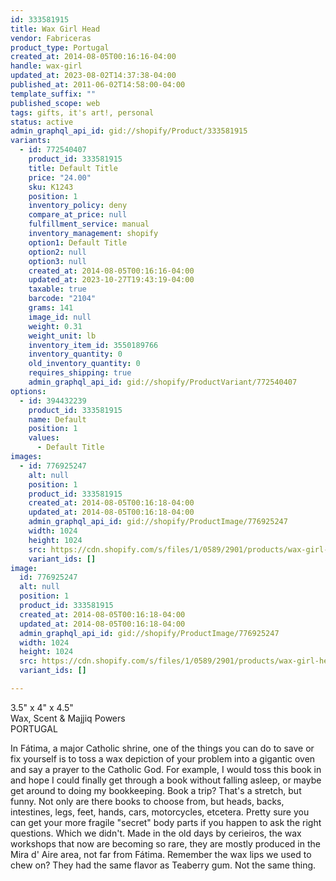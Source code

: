 ```yaml
---
id: 333581915
title: Wax Girl Head
vendor: Fabriceras
product_type: Portugal
created_at: 2014-08-05T00:16:16-04:00
handle: wax-girl
updated_at: 2023-08-02T14:37:38-04:00
published_at: 2011-06-02T14:58:00-04:00
template_suffix: ""
published_scope: web
tags: gifts, it's art!, personal
status: active
admin_graphql_api_id: gid://shopify/Product/333581915
variants:
  - id: 772540407
    product_id: 333581915
    title: Default Title
    price: "24.00"
    sku: K1243
    position: 1
    inventory_policy: deny
    compare_at_price: null
    fulfillment_service: manual
    inventory_management: shopify
    option1: Default Title
    option2: null
    option3: null
    created_at: 2014-08-05T00:16:16-04:00
    updated_at: 2023-10-27T19:43:19-04:00
    taxable: true
    barcode: "2104"
    grams: 141
    image_id: null
    weight: 0.31
    weight_unit: lb
    inventory_item_id: 3550189766
    inventory_quantity: 0
    old_inventory_quantity: 0
    requires_shipping: true
    admin_graphql_api_id: gid://shopify/ProductVariant/772540407
options:
  - id: 394432239
    product_id: 333581915
    name: Default
    position: 1
    values:
      - Default Title
images:
  - id: 776925247
    alt: null
    position: 1
    product_id: 333581915
    created_at: 2014-08-05T00:16:18-04:00
    updated_at: 2014-08-05T00:16:18-04:00
    admin_graphql_api_id: gid://shopify/ProductImage/776925247
    width: 1024
    height: 1024
    src: https://cdn.shopify.com/s/files/1/0589/2901/products/wax-girl-head_1.jpeg?v=1407212178
    variant_ids: []
image:
  id: 776925247
  alt: null
  position: 1
  product_id: 333581915
  created_at: 2014-08-05T00:16:18-04:00
  updated_at: 2014-08-05T00:16:18-04:00
  admin_graphql_api_id: gid://shopify/ProductImage/776925247
  width: 1024
  height: 1024
  src: https://cdn.shopify.com/s/files/1/0589/2901/products/wax-girl-head_1.jpeg?v=1407212178
  variant_ids: []

---
```


3.5" x 4" x 4.5"  
Wax, Scent & Majjiq Powers  
PORTUGAL

In Fátima, a major Catholic shrine, one of the things you can do to save or fix yourself is to toss a wax depiction of your problem into a gigantic oven and say a prayer to the Catholic God. For example, I would toss this book in and hope I could finally get through a book without falling asleep, or maybe get around to doing my bookkeeping. Book a trip? That's a stretch, but funny. Not only are there books to choose from, but heads, backs, intestines, legs, feet, hands, cars, motorcycles, etcetera. Pretty sure you can get your more fragile "secret" body parts if you happen to ask the right questions. Which we didn't. Made in the old days by cerieiros, the wax workshops that now are becoming so rare, they are mostly produced in the Mira d' Aire area, not far from Fátima. Remember the wax lips we used to chew on? They had the same flavor as Teaberry gum. Not the same thing.